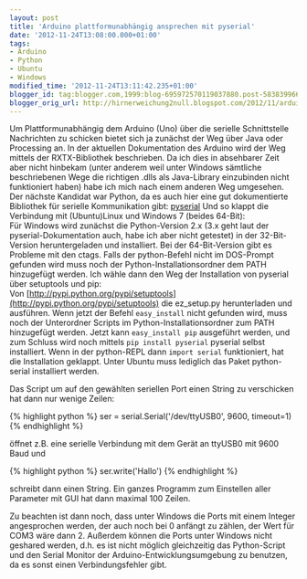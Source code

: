 ```yaml
---
layout: post
title: 'Arduino plattformunabhängig ansprechen mit pyserial'
date: '2012-11-24T13:08:00.000+01:00'
tags:
- Arduino
- Python
- Ubuntu
- Windows
modified_time: '2012-11-24T13:11:42.235+01:00'
blogger_id: tag:blogger.com,1999:blog-695972570119037880.post-5838399666812653631
blogger_orig_url: http://hirnerweichung2null.blogspot.com/2012/11/arduino-plattformunabhangig-ansprechen.html
---
```


Um Plattformunabhängig dem Arduino (Uno) über die serielle Schnittstelle Nachrichten zu schicken bietet sich ja zunächst der Weg über Java oder Processing an. In der aktuellen Dokumentation des Arduino wird der Weg mittels der RXTX-Bibliothek beschrieben. Da ich dies in absehbarer Zeit aber nicht hinbekam (unter anderem weil unter Windows sämtliche beschriebenen Wege die richtigen .dlls als Java-Library einzubinden nicht funktioniert haben) habe ich mich nach einem anderen Weg umgesehen. Der nächste Kandidat war Python, da es auch hier eine gut dokumentierte Bibliothek für serielle Kommunikation gibt: [pyserial](http://pyserial.sourceforge.net/) Und so klappt die Verbindung mit (Ubuntu)Linux und Windows 7 (beides 64-Bit):  
Für Windows wird zunächst die Python-Version 2.x (3.x geht laut der pyserial-Dokumentation auch, habe ich aber nicht getestet) in der 32-Bit-Version heruntergeladen und installiert. Bei der 64-Bit-Version gibt es Probleme mit den ctags. Falls der python-Befehl nicht im DOS-Prompt gefunden wird muss noch der Python-Installationsordner dem PATH hinzugefügt werden. Ich wähle dann den Weg der Installation von pyserial über setuptools und pip:  
Von [http://pypi.python.org/pypi/setuptools](http://pypi.python.org/pypi/setuptools) die ez_setup.py herunterladen und ausführen. Wenn jetzt der Befehl `easy_install` nicht gefunden wird, muss noch der Unterordner Scripts im Python-Installationsordner zum PATH hinzugefügt werden. Jetzt kann `easy_install pip` ausgeführt werden, und zum Schluss wird noch mittels `pip install pyserial` pyserial selbst installiert. Wenn in der python-REPL dann `import serial` funktioniert, hat die Installation geklappt. Unter Ubuntu muss lediglich das Paket python-serial installiert werden.

Das Script um auf den gewählten seriellen Port einen String zu verschicken hat dann nur wenige Zeilen:

{% highlight python %}
ser = serial.Serial('/dev/ttyUSB0', 9600, timeout=1)
{% endhighlight %}

öffnet z.B. eine serielle Verbindung mit dem Gerät an ttyUSB0 mit 9600 Baud und

{% highlight python %}
ser.write('Hallo')
{% endhighlight %}

schreibt dann einen String. Ein ganzes Programm zum Einstellen aller Parameter mit GUI hat dann maximal 100 Zeilen.  

Zu beachten ist dann noch, dass unter Windows die Ports mit einem Integer angesprochen werden, der auch noch bei 0 anfängt zu zählen, der Wert für COM3 wäre dann 2. Außerdem können die Ports unter Windows nicht geshared werden, d.h. es ist nicht möglich gleichzeitig das Python-Script und den Serial Monitor der Arduino-Entwicklungsumgebung zu benutzen, da es sonst einen Verbindungsfehler gibt.